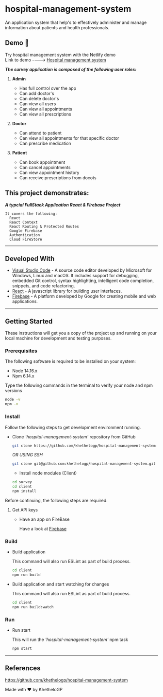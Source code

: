 # hospital-management-system
An application system that help's to effectively administer and manage information about patients and health professionals.

## Demo :rocket:
Try hospital management system with the Netlify demo<br>
Link to demo ----> [Hospital management system](https://hospital-management-sys.netlify.app/)<br>


***The survey application is composed of the following user roles:***

1. **Admin** 
      * Has full control over the app
      * Can add doctor's
      * Can delete doctor's
      * Can view all users
      * Can view all appointments
      * Can view all prescriptions
      
2. **Doctor** 
      * Can attend to patient
      * Can view all appointments for that specific doctor
      * Can prescribe medication

3. **Patient** 
      * Can book appointment
      * Can cancel appointments
      * Can view appointment history
      * Can receive prescriptions from docots

## This project demonstrates:

 ***A typcial FullStack Application React & Firebase Project***
 
    It covers the following:
      React
      React Context
      React Routing & Protected Routes
      Google Firebase
      Authentication
      Cloud FireStore

---

## Developed With

- [Visual Studio Code](https://code.visualstudio.com/) - A source code editor developed by Microsoft for Windows, Linux and macOS. It includes support for debugging, embedded Git control, syntax highlighting, intelligent code completion, snippets, and code refactoring.
- [React](https://reactjs.org/) - A javascript library for building user interfaces.
- [Firebase](https://firebase.google.com/) - A platform developed by Google for creating mobile and web applications.

---

## Getting Started

These instructions will get you a copy of the project up and running on your local machine for development and testing purposes.

### Prerequisites

The following software is required to be installed on your system:

- Node 14.16.x
- Npm 6.14.x

Type the following commands in the terminal to verify your node and npm versions

```bash
node -v
npm -v
```

### Install

Follow the following steps to get development environment running.

- Clone _'hospital-management-system'_ repository from GitHub

  ```bash
  git clone https://github.com/khethelogp/hospital-management-system
  ```

  _OR USING SSH_

  ```bash
  git clone git@github.com:khethelogp/hospital-management-system.git
  ```

  - Install node modules (Client)

  ```bash
  cd survey
  cd client
  npm install
  ```
  
Before continuing, the following steps are required:

1. Get API keys

   - Have an app on FireBase

     Have a look at [Firebase](https://console.firebase.google.com/)

### Build

- Build application

  This command will also run ESLint as part of build process.

  ```bash
  cd client
  npm run build
  ```

- Build application and start watching for changes

  This command will also run ESLint as part of build process.

  ```bash
  cd client
  npm run build:watch
  ```

### Run

- Run start
     
  This will run the _'hospital-management-system'_ npm task

  ```bash
  npm start
  ```
---

## References

https://github.com/khethelogp/hospital-management-system

Made with :heart: by KhetheloGP

